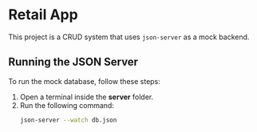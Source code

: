 # Retail App

This project is a CRUD system that uses `json-server` as a mock backend.

## Running the JSON Server

To run the mock database, follow these steps:

1. Open a terminal inside the **server** folder.
2. Run the following command:
   ```sh
   json-server --watch db.json
